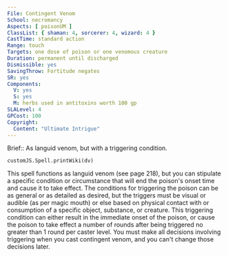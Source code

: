 ```yaml
---
File: Contingent Venom
School: necromancy
Aspects: [ poisonUM ]
ClassList: { shaman: 4, sorcerer: 4, wizard: 4 }
CastTime: standard action
Range: touch
Targets: one dose of poison or one venomous creature
Duration: permanent until discharged
Dismissible: yes
SavingThrow: Fortitude negates
SR: yes
Components:
  V: yes
  S: yes
  M: herbs used in antitoxins worth 100 gp
SLALevel: 4
GPCost: 100
Copyright:
  Content: "Ultimate Intrigue"
---
```

Brief:: As languid venom, but with a triggering condition.

```dataviewjs
customJS.Spell.printWiki(dv)
```

This spell functions as languid venom (see page 218), but you can stipulate a specific condition or circumstance that will end the poison's onset time and cause it to take effect. The conditions for triggering the poison can be as general or as detailed as desired, but the triggers must be visual or audible (as per magic mouth) or else based on physical contact with or consumption of a specific object, substance, or creature. This triggering condition can either result in the immediate onset of the poison, or cause the poison to take effect a number of rounds after being triggered no greater than 1 round per caster level. You must make all decisions involving triggering when you cast contingent venom, and you can't change those decisions later.
